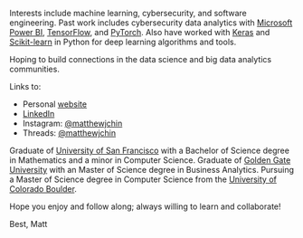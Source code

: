 Interests include machine learning, cybersecurity, and software engineering. Past work includes cybersecurity data analytics with [Microsoft Power BI](https://powerbi.microsoft.com/en-us/), [TensorFlow](https://www.tensorflow.org/), and [PyTorch](https://pytorch.org/). Also have worked with [Keras](https://keras.io/) and [Scikit-learn](https://scikit-learn.org/) in Python for deep learning algorithms and tools. 

Hoping to build connections in the data science and big data analytics communities. 

Links to:
- Personal [website](https://www.matthewjchin.com/)
- [LinkedIn](https://www.linkedin.com/in/matthew-j-chin/)
- Instagram: [@matthewjchin](https://www.instagram.com/matthewjchin/)
- Threads:  [@matthewjchin](https://www.threads.net/@matthewjchin)


Graduate of [University of San Francisco](https://www.usfca.edu/) with a Bachelor of Science degree in Mathematics and a minor in Computer Science. 
Graduate of [Golden Gate University](https://www.ggu.edu/) with an Master of Science degree in Business Analytics. 
Pursuing a Master of Science degree in Computer Science from the [University of Colorado Boulder](https://www.colorado.edu/).

Hope you enjoy and follow along; always willing to learn and collaborate!


Best,
Matt
